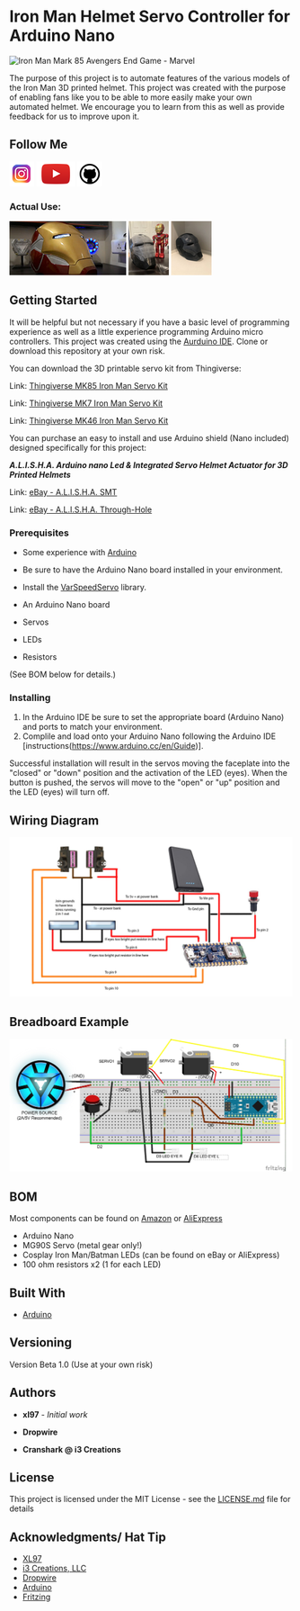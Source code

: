 # Iron Man Helmet Servo Controller for Arduino Nano

![Iron Man Mark 85 Avengers End Game - Marvel](images/DSC01481.png)

The purpose of this project is to automate features of the various models of the Iron Man 3D printed helmet.  This project was created with the purpose of enabling fans like you to be able to more easily make your own automated helmet. We encourage you to learn from this as well as provide feedback for us to improve upon it.

## Follow Me

[![alt text][1.1]][1]  [![alt text][2.1]][2]  [![alt text][3.1]][3]

[1.1]: images/instagram.png (Instagram - Dropwire)
[2.1]: images/youtube.png (YouTube - Dropwire)
[3.1]: images/github.png (Github - Crash Works)
[4.1]: images/youtube-preview.jpg (Crash Works 3d - MK85 Helmet Motorization Kit Test v1)
[5.1]: images/youtube-preview_MK7.JPG (Crash Works 3d - MK7 Helmet Motorization Kit Test v1)
[6.1]: images/youtube-preview_Mk46_Closed.JPG (Crash Works 3d - MK46 Helmet Motorization Kit Test v1)
[1]: https://www.instagram.com/dropwire/
[2]: https://www.youtube.com/channel/UCxbZNWPNsDoVIHJfYZQF2Jw
[3]: https://github.com/
[4]: https://www.youtube.com/watch?v=dDsZCZuzkQU
[5]: https://www.youtube.com/watch?v=P-p2FFcd4s8&feature=emb_logo
[6]: https://www.youtube.com/watch?v=9Ue6Bggzcgk&feature=emb_logo

### Actual Use:

[![alt text][4.1]][4]
[![alt text][5.1]][5]
[![alt text][6.1]][6]

## Getting Started

It will be helpful but not necessary if you have a basic level of programming experience as well as a little experience programming Arduino micro controllers.  This project was created using the [Aurduino IDE](https://www.arduino.cc/).  Clone or download this repository at your own risk.

You can download the 3D printable servo kit from Thingiverse:

Link: [Thingiverse MK85 Iron Man Servo Kit](https://www.thingiverse.com/thing:4607836)

Link: [Thingiverse MK7 Iron Man Servo Kit](https://www.thingiverse.com/thing:4630066)

Link: [Thingiverse MK46 Iron Man Servo Kit](https://www.thingiverse.com/thing:4640029)

You can purchase an easy to install and use Arduino shield (Nano included) designed specifically for this project:

***A.L.I.S.H.A. Arduino nano Led & Integrated Servo Helmet Actuator for 3D Printed Helmets***

Link: [eBay - A.L.I.S.H.A. SMT](https://www.ebay.com/itm/402549198649)

Link: [eBay - A.L.I.S.H.A. Through-Hole](https://www.ebay.com/itm/402549215661)

### Prerequisites

* Some experience with [Arduino](https://www.arduino.cc/)

* Be sure to have the Arduino Nano board installed in your environment.
* Install the [VarSpeedServo](https://github.com/netlabtoolkit/VarSpeedServo) library. 
* An Arduino Nano board
* Servos
* LEDs
* Resistors

(See BOM below for details.)

### Installing

1.  In the Arduino IDE be sure to set the appropriate board (Arduino Nano) and ports to match your environment.
2. Complile and load onto your Arduino Nano following the Arduino IDE [instructions(https://www.arduino.cc/en/Guide)].

Successful installation will result in the servos moving the faceplate into the "closed" or "down" position and the activation of the LED (eyes).  When the button is pushed, the servos will move to the "open" or "up" position and the LED (eyes) will turn off.

## Wiring Diagram
![Wiring diagram](images/wiring_diagram_1.jpg)

## Breadboard Example
![Breadboard example](images/Iron_Man_Servo_Sketch_bb.jpg)

## BOM
Most components can be found on [Amazon](https://www.amazon.com) or [AliExpress](https://www.aliexpress.com)
* Arduino Nano
* MG90S Servo (metal gear only!)
* Cosplay Iron Man/Batman LEDs (can be found on eBay or AliExpress)
* 100 ohm resistors x2 (1 for each LED)

## Built With

* [Arduino](https://www.arduino.cc/)

## Versioning

Version Beta 1.0 (Use at your own risk) 

## Authors

* **xl97** - *Initial work*

* **Dropwire**

* **Cranshark @ i3 Creations**

## License

This project is licensed under the MIT License - see the [LICENSE.md](LICENSE.md) file for details

## Acknowledgments/ Hat Tip
* [XL97](https://www.therpf.com/forums/members/xl97.9819/)
* [i3 Creations, LLC](https://github.com/i3creations)
* [Dropwire](https://github.com/Acollazo7)
* [Arduino](https://www.arduino.cc/)
* [Fritzing](https://fritzing.org/)

